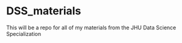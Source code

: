 # DSS_materials
This will be a repo for all of my materials from the JHU Data Science Specialization
